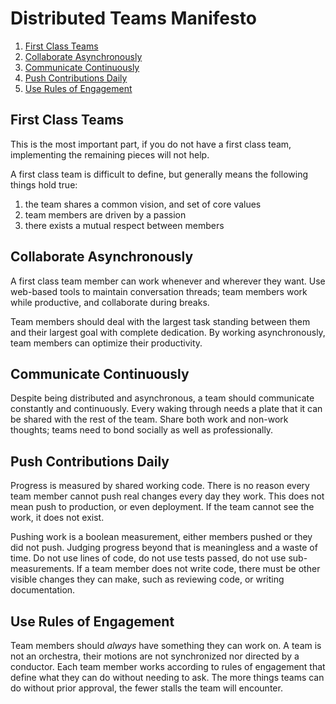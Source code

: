 # Distributed Teams Manifesto

1. [First Class Teams](#first-class-teams)
2. [Collaborate Asynchronously](#collaborate-asynchronously)
3. [Communicate Continuously](#communicate-continuously)
4. [Push Contributions Daily](#push-contributions-daily)
5. [Use Rules of Engagement](#use-rules-of-engagement)

## First Class Teams

This is the most important part, 
if you do not have a first class team, 
implementing the remaining pieces will not help.

A first class team is difficult to define,
but generally means the following things hold true:

1. the team shares a common vision, and set of core values
2. team members are driven by a passion
3. there exists a mutual respect between members

## Collaborate Asynchronously

A first class team member can work whenever and wherever they want.
Use web-based tools to maintain conversation threads;
team members work while productive, and collaborate during breaks.

Team members should deal with the largest task standing between them and their largest goal with complete dedication. By working asynchronously, team members can optimize their productivity.

## Communicate Continuously

Despite being distributed and asynchronous,
a team should communicate constantly and continuously.
Every waking through needs a plate that it can be shared with the rest of the team.
Share both work and non-work thoughts;
teams need to bond socially as well as professionally.

## Push Contributions Daily

Progress is measured by shared working code.
There is no reason every team member cannot push real changes every day they work.
This does not mean push to production, or even deployment.
If the team cannot see the work, it does not exist.

Pushing work is a boolean measurement, either members pushed or they did not push.
Judging progress beyond that is meaningless and a waste of time.
Do not use lines of code, do not use tests passed, do not use sub-measurements.
If a team member does not write code, there must be other visible changes they can make,
such as reviewing code, or writing documentation.

## Use Rules of Engagement

Team members should _always_ have something they can work on.
A team is not an orchestra, their motions are not synchronized nor directed by a conductor.
Each team member works according to rules of engagement that define what they can do without needing to ask.
The more things teams can do without prior approval, the fewer stalls the team will encounter.

